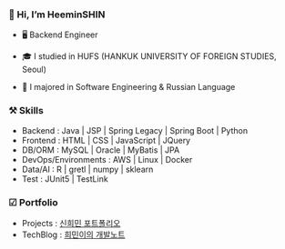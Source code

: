 ### 👋 Hi, I’m HeeminSHIN
* 🖥️ Backend Engineer

* 🎓 I studied in HUFS (HANKUK UNIVERSITY OF FOREIGN STUDIES, Seoul) 

* 📃 I majored in Software Engineering & Russian Language 


### ⚒️ Skills
* Backend : Java | JSP | Spring Legacy | Spring Boot | Python 
* Frontend : HTML | CSS | JavaScript | JQuery
* DB/ORM : MySQL | Oracle | MyBatis | JPA 
* DevOps/Environments : AWS | Linux | Docker 
* Data/AI : R | gretl | numpy | sklearn
* Test : JUnit5 | TestLink

### ☑ Portfolio
* Projects : [신희민 포트폴리오](https://github.com/Vida0822/portfolio?tab=readme-ov-file#%EC%8B%A0%ED%9D%AC%EB%AF%BC-%ED%8F%AC%ED%8A%B8%ED%8F%B4%EB%A6%AC%EC%98%A4)
* TechBlog : [희민이의 개발노트](https://vida0822.github.io/categories/)
